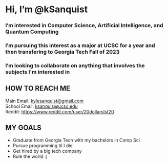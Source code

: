 # Hi, I’m @kSanquist

### I’m interested in Computer Science, Artificial Intelligence, and Quantum Computing
### I’m pursuing this interest as a major at UCSC for a year and then transfering to Georgia Tech Fall of 2023
### I’m looking to collaborate on anything that involves the subjects I'm interested in

## HOW TO REACH ME                                                                             
Main Email: kylesanquist@gmail.com                                                                  
School Email: ksanquis@ucsc.edu  
Reddit: https://www.reddit.com/user/20dollarsIst20

## MY GOALS
 - Graduate from Georgia Tech with my bachelors in Comp Sci
 - Pursue programming til I die
 - Get hired by a big tech company
 - Rule the world :)
